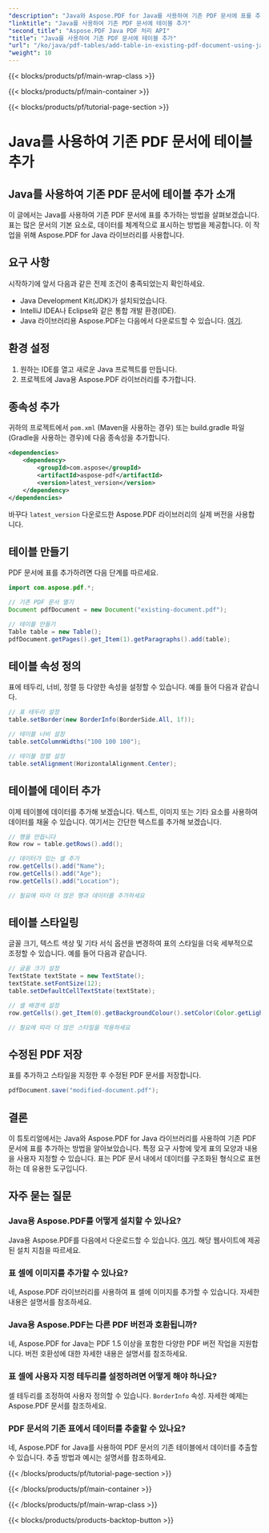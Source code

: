```yaml
---
"description": "Java와 Aspose.PDF for Java를 사용하여 기존 PDF 문서에 표를 추가하는 방법을 알아보세요. 코드 예제를 포함한 단계별 가이드입니다."
"linktitle": "Java를 사용하여 기존 PDF 문서에 테이블 추가"
"second_title": "Aspose.PDF Java PDF 처리 API"
"title": "Java를 사용하여 기존 PDF 문서에 테이블 추가"
"url": "/ko/java/pdf-tables/add-table-in-existing-pdf-document-using-java/"
"weight": 10
---
```


{{< blocks/products/pf/main-wrap-class >}}

{{< blocks/products/pf/main-container >}}

{{< blocks/products/pf/tutorial-page-section >}}

# Java를 사용하여 기존 PDF 문서에 테이블 추가


## Java를 사용하여 기존 PDF 문서에 테이블 추가 소개

이 글에서는 Java를 사용하여 기존 PDF 문서에 표를 추가하는 방법을 살펴보겠습니다. 표는 많은 문서의 기본 요소로, 데이터를 체계적으로 표시하는 방법을 제공합니다. 이 작업을 위해 Aspose.PDF for Java 라이브러리를 사용합니다.

## 요구 사항

시작하기에 앞서 다음과 같은 전제 조건이 충족되었는지 확인하세요.

- Java Development Kit(JDK)가 설치되었습니다.
- IntelliJ IDEA나 Eclipse와 같은 통합 개발 환경(IDE).
- Java 라이브러리용 Aspose.PDF는 다음에서 다운로드할 수 있습니다. [여기](https://releases.aspose.com/pdf/java/).

## 환경 설정

1. 원하는 IDE를 열고 새로운 Java 프로젝트를 만듭니다.
2. 프로젝트에 Java용 Aspose.PDF 라이브러리를 추가합니다.

## 종속성 추가

귀하의 프로젝트에서 `pom.xml` (Maven을 사용하는 경우) 또는 build.gradle 파일(Gradle을 사용하는 경우)에 다음 종속성을 추가합니다.

```xml
<dependencies>
    <dependency>
        <groupId>com.aspose</groupId>
        <artifactId>aspose-pdf</artifactId>
        <version>latest_version</version>
    </dependency>
</dependencies>
```

바꾸다 `latest_version` 다운로드한 Aspose.PDF 라이브러리의 실제 버전을 사용합니다.

## 테이블 만들기

PDF 문서에 표를 추가하려면 다음 단계를 따르세요.

```java
import com.aspose.pdf.*;

// 기존 PDF 문서 열기
Document pdfDocument = new Document("existing-document.pdf");

// 테이블 만들기
Table table = new Table();
pdfDocument.getPages().get_Item(1).getParagraphs().add(table);
```

## 테이블 속성 정의

표에 테두리, 너비, 정렬 등 다양한 속성을 설정할 수 있습니다. 예를 들어 다음과 같습니다.

```java
// 표 테두리 설정
table.setBorder(new BorderInfo(BorderSide.All, 1f));

// 테이블 너비 설정
table.setColumnWidths("100 100 100");

// 테이블 정렬 설정
table.setAlignment(HorizontalAlignment.Center);
```

## 테이블에 데이터 추가

이제 테이블에 데이터를 추가해 보겠습니다. 텍스트, 이미지 또는 기타 요소를 사용하여 데이터를 채울 수 있습니다. 여기서는 간단한 텍스트를 추가해 보겠습니다.

```java
// 행을 만듭니다
Row row = table.getRows().add();

// 데이터가 있는 셀 추가
row.getCells().add("Name");
row.getCells().add("Age");
row.getCells().add("Location");

// 필요에 따라 더 많은 행과 데이터를 추가하세요
```

## 테이블 스타일링

글꼴 크기, 텍스트 색상 및 기타 서식 옵션을 변경하여 표의 스타일을 더욱 세부적으로 조정할 수 있습니다. 예를 들어 다음과 같습니다.

```java
// 글꼴 크기 설정
TextState textState = new TextState();
textState.setFontSize(12);
table.setDefaultCellTextState(textState);

// 셀 배경색 설정
row.getCells().get_Item(0).getBackgroundColour().setColor(Color.getLightGray());

// 필요에 따라 더 많은 스타일을 적용하세요
```

## 수정된 PDF 저장

표를 추가하고 스타일을 지정한 후 수정된 PDF 문서를 저장합니다.

```java
pdfDocument.save("modified-document.pdf");
```

## 결론

이 튜토리얼에서는 Java와 Aspose.PDF for Java 라이브러리를 사용하여 기존 PDF 문서에 표를 추가하는 방법을 알아보았습니다. 특정 요구 사항에 맞게 표의 모양과 내용을 사용자 지정할 수 있습니다. 표는 PDF 문서 내에서 데이터를 구조화된 형식으로 표현하는 데 유용한 도구입니다.

## 자주 묻는 질문

### Java용 Aspose.PDF를 어떻게 설치할 수 있나요?

Java용 Aspose.PDF를 다음에서 다운로드할 수 있습니다. [여기](https://releases.aspose.com/pdf/java/). 해당 웹사이트에 제공된 설치 지침을 따르세요.

### 표 셀에 이미지를 추가할 수 있나요?

네, Aspose.PDF 라이브러리를 사용하여 표 셀에 이미지를 추가할 수 있습니다. 자세한 내용은 설명서를 참조하세요.

### Java용 Aspose.PDF는 다른 PDF 버전과 호환됩니까?

네, Aspose.PDF for Java는 PDF 1.5 이상을 포함한 다양한 PDF 버전 작업을 지원합니다. 버전 호환성에 대한 자세한 내용은 설명서를 참조하세요.

### 표 셀에 사용자 지정 테두리를 설정하려면 어떻게 해야 하나요?

셀 테두리를 조정하여 사용자 정의할 수 있습니다. `BorderInfo` 속성. 자세한 예제는 Aspose.PDF 문서를 참조하세요.

### PDF 문서의 기존 표에서 데이터를 추출할 수 있나요?

네, Aspose.PDF for Java를 사용하여 PDF 문서의 기존 테이블에서 데이터를 추출할 수 있습니다. 추출 방법과 예시는 설명서를 참조하세요.

{{< /blocks/products/pf/tutorial-page-section >}}

{{< /blocks/products/pf/main-container >}}

{{< /blocks/products/pf/main-wrap-class >}}

{{< blocks/products/products-backtop-button >}}